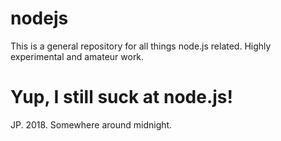 # nodejs

This is a general repository for all things node.js related. Highly experimental and amateur work.

#  Yup, I still suck at node.js!

JP. 2018. Somewhere around midnight.
